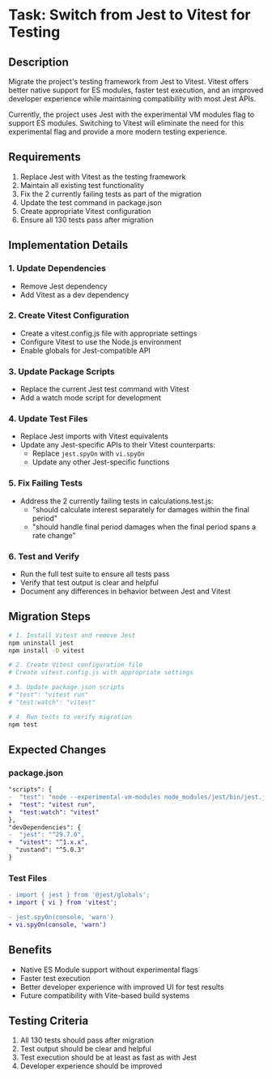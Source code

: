 # Task: Switch from Jest to Vitest for Testing

## Description
Migrate the project's testing framework from Jest to Vitest. Vitest offers better native support for ES modules, faster test execution, and an improved developer experience while maintaining compatibility with most Jest APIs.

Currently, the project uses Jest with the experimental VM modules flag to support ES modules. Switching to Vitest will eliminate the need for this experimental flag and provide a more modern testing experience.

## Requirements
1. Replace Jest with Vitest as the testing framework
2. Maintain all existing test functionality
3. Fix the 2 currently failing tests as part of the migration
4. Update the test command in package.json
5. Create appropriate Vitest configuration
6. Ensure all 130 tests pass after migration

## Implementation Details

### 1. Update Dependencies
- Remove Jest dependency
- Add Vitest as a dev dependency

### 2. Create Vitest Configuration
- Create a vitest.config.js file with appropriate settings
- Configure Vitest to use the Node.js environment
- Enable globals for Jest-compatible API

### 3. Update Package Scripts
- Replace the current Jest test command with Vitest
- Add a watch mode script for development

### 4. Update Test Files
- Replace Jest imports with Vitest equivalents
- Update any Jest-specific APIs to their Vitest counterparts:
  - Replace `jest.spyOn` with `vi.spyOn`
  - Update any other Jest-specific functions

### 5. Fix Failing Tests
- Address the 2 currently failing tests in calculations.test.js:
  - "should calculate interest separately for damages within the final period"
  - "should handle final period damages when the final period spans a rate change"

### 6. Test and Verify
- Run the full test suite to ensure all tests pass
- Verify that test output is clear and helpful
- Document any differences in behavior between Jest and Vitest

## Migration Steps

```bash
# 1. Install Vitest and remove Jest
npm uninstall jest
npm install -D vitest

# 2. Create Vitest configuration file
# Create vitest.config.js with appropriate settings

# 3. Update package.json scripts
# "test": "vitest run"
# "test:watch": "vitest"

# 4. Run tests to verify migration
npm test
```

## Expected Changes

### package.json
```diff
"scripts": {
-  "test": "node --experimental-vm-modules node_modules/jest/bin/jest.js"
+  "test": "vitest run",
+  "test:watch": "vitest"
},
"devDependencies": {
-  "jest": "^29.7.0",
+  "vitest": "^1.x.x",
  "zustand": "^5.0.3"
}
```

### Test Files
```diff
- import { jest } from '@jest/globals';
+ import { vi } from 'vitest';

- jest.spyOn(console, 'warn')
+ vi.spyOn(console, 'warn')
```

## Benefits
- Native ES Module support without experimental flags
- Faster test execution
- Better developer experience with improved UI for test results
- Future compatibility with Vite-based build systems

## Testing Criteria
1. All 130 tests should pass after migration
2. Test output should be clear and helpful
3. Test execution should be at least as fast as with Jest
4. Developer experience should be improved
